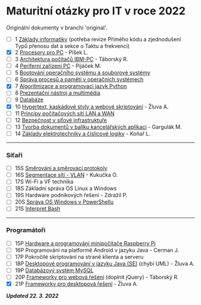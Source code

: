 # Maturitní otázky pro IT v roce 2022

Originální dokumenty v branchi 'original'.

- [ ] 1 [Základy informatiky](Společné/1%20Základy%20Informatiky.md) (potřeba revize Přímého kódu a zjednodušení Typů přenosu dat a sekce o Taktu a frekvenci)
- [x] 2 [Procesory pro PC](Společné/2%20Procesory%20IBM%20PC.md) - Píšek L.
- [ ] 3 [Architektura počítačů IBM-PC](Společné/3%20Architektura%20IBM%20PC.md) - Táborský R.
- [ ] 4 [Periferní zařízení PC](Společné/4%20Periferní%20zařízení.md) - Pijáček M.
- [ ] 5 [Bootování operačního systému a souborové systémy](Společné/5%20Bootování%20OS%20a%20souborové%20systémy.md)
- [ ] 6 [Správa procesů a paměti v operačních systémech](Společné/6%20Správa%20paměti%20a%20procesů.md)
- [x] 7 [Algoritmizace a programovací jazyk Python](Společné/7%20Algoritmizace.md)
- [ ] 8 [Prezentační nástroj a multimédia](Společné/8%20PPT%20a%20Multimédia.md)
- [ ] 9 [Databáze](Společné/9%20Databáze.md)
- [x] 10 [Hypertext, kaskádové styly a webové skriptování](Společné/10%20Hypertext,%20kaskádové%20styly%20a%20webové%20skriptování.md) - Žluva A.
- [ ] 11 [Principy počítačových sítí LAN a WAN](Společné/11%20Základy%20sítí.md)
- [ ] 12 [Bezpečnost v síťové infrastruktuře](Společné/12%20Bezpečnost.md)
- [ ] 13 [Tvorba dokumentů v balíku kancelářských aplikací](Společné/13%20Word,%20Excel.md) - Gargulák M.
- [ ] 14 [Základy elektrotechniky a číslicové logiky](Společné/14%20Základy%20ELN%20a%20CST.md) - Koňař L.
---
### Síťaři
- [ ] 15S [Směrování a směrovací protokoly](Síťaři/15S_routing_a_routing_protokoly.md)
- [ ] 16S [Segmentace sítí - VLAN](Síťaři/16S_segmentace_siti_vlan.md) - Kukučka O.
- [ ] 17S Wi-Fi a VF technika
- [ ] 18S Základní správa OS Linux a Windows
- [ ] 19S Hardware podnikových řešení - Zdražil P.
- [ ] 20S [Správa OS Windows v PowerShellu](Síťaři/20S_sprava_os_win_powershell_puvodni.md)
- [ ] 21S [Interpret Bash](Síťaři/21S_bash.md)
---
### Programátoři
- [ ] 15P [Hardware a programování minipočítače Raspberry Pi](Programátoři/15P%20HW%20a%20programování%20minipočítače%20RPI.md)
- [ ] 16P Programování na platformě Android v jazyku Java - Cerman J.
- [ ] 17P Pokročilé skriptování na straně klienta a serveru
- [ ] 18P [Desktopové programování v jazyku Java (SE)](Programátoři/18P%20Desktopové%20programování%20v%20jazyku%20Java%20(SE).md) (chybí UML) - Žluva A.
- [ ] 19P [Databázový systém MySQL](Programátoři/19P%20Databázový%20systém%20MySQL.md)
- [ ] 20P [Frameworky pro webová řešení](Programátoři/20P%20Frameworky%20pro%20webová%20řešení.md) (doplnit jQuery) - Táborský R.
- [x] 21P [Frameworky pro desktopová řešení](Programátoři/21P%20Frameworky%20pro%20desktopová%20řešení.md) - Žluva A.

***Updated 22. 3. 2022***

